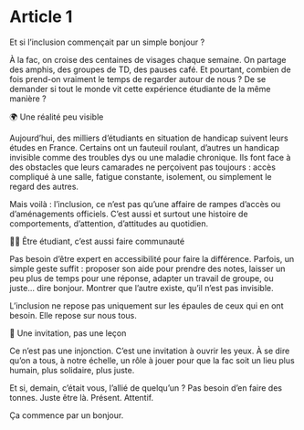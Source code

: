 # Article 1

Et si l’inclusion commençait par un simple bonjour ?

À la fac, on croise des centaines de visages chaque semaine. On partage des amphis, des groupes de TD, des pauses café. Et pourtant, combien de fois prend-on vraiment le temps de regarder autour de nous ? De se demander si tout le monde vit cette expérience étudiante de la même manière ?

🌍 Une réalité peu visible

Aujourd’hui, des milliers d’étudiants en situation de handicap suivent leurs études en France. Certains ont un fauteuil roulant, d’autres un handicap invisible comme des troubles dys ou une maladie chronique. Ils font face à des obstacles que leurs camarades ne perçoivent pas toujours : accès compliqué à une salle, fatigue constante, isolement, ou simplement le regard des autres.

Mais voilà : l’inclusion, ce n’est pas qu’une affaire de rampes d’accès ou d’aménagements officiels. C’est aussi et surtout une histoire de comportements, d’attention, d’attitudes au quotidien.

🙋‍♂️ Être étudiant, c’est aussi faire communauté

Pas besoin d’être expert en accessibilité pour faire la différence. Parfois, un simple geste suffit : proposer son aide pour prendre des notes, laisser un peu plus de temps pour une réponse, adapter un travail de groupe, ou juste… dire bonjour. Montrer que l’autre existe, qu’il n’est pas invisible.

L’inclusion ne repose pas uniquement sur les épaules de ceux qui en ont besoin. Elle repose sur nous tous.

🤝 Une invitation, pas une leçon

Ce n’est pas une injonction. C’est une invitation à ouvrir les yeux. À se dire qu’on a tous, à notre échelle, un rôle à jouer pour que la fac soit un lieu plus humain, plus solidaire, plus juste.

Et si, demain, c’était vous, l’allié de quelqu’un ? Pas besoin d’en faire des tonnes. Juste être là. Présent. Attentif.

Ça commence par un bonjour.